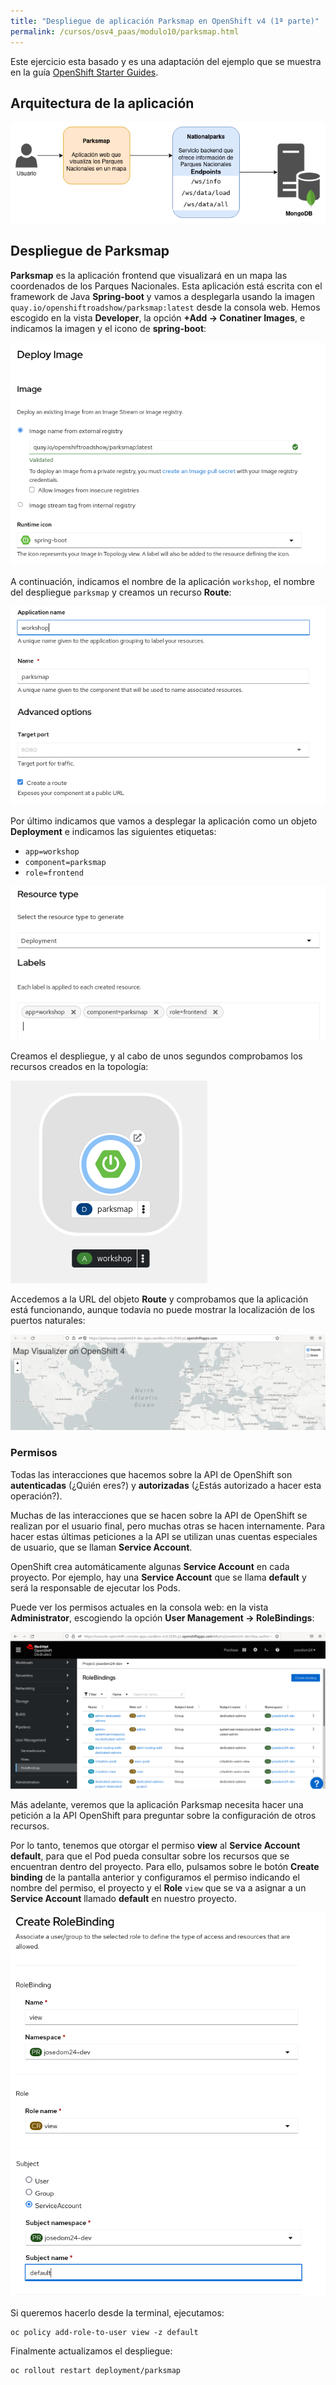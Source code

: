 ```yaml
---
title: "Despliegue de aplicación Parksmap en OpenShift v4 (1ª parte)"
permalink: /cursos/osv4_paas/modulo10/parksmap.html
---
```


Este ejercicio esta basado y es una adaptación del ejemplo que se muestra en la guía [OpenShift Starter Guides](https://redhat-scholars.github.io/openshift-starter-guides/rhs-openshift-starter-guides/4.9/index.html).

## Arquitectura de la aplicación

![parksmap](img/app-parksmap.png)

## Despliegue de Parksmap

**Parksmap** es la aplicación frontend que visualizará en un mapa las coordenados de los Parques Nacionales. Esta aplicación está escrita con el framework de Java **Spring-boot** y vamos a desplegarla usando la imagen `quay.io/openshiftroadshow/parksmap:latest` desde la consola web. Hemos escogido en la vista **Developer**, la opción **+Add -> Conatiner Images**, e indicamos la imagen y el icono de **spring-boot**:

![parksmap](img/parksmap1.png)

A continuación, indicamos el nombre de la aplicación `workshop`, el nombre del despliegue `parksmap` y creamos un recurso **Route**:

![parksmap](img/parksmap2.png)

Por último indicamos que vamos a desplegar la aplicación como un objeto **Deployment** e indicamos las siguientes etiquetas:

* `app=workshop`
* `component=parksmap`
* `role=frontend`

![parksmap](img/parksmap3.png)

Creamos el despliegue, y al cabo de unos segundos comprobamos los recursos creados en la topología:

![parksmap](img/parksmap4.png)

Accedemos a la URL del objeto **Route** y comprobamos que la aplicación está funcionando, aunque todavía no puede mostrar la localización de los puertos naturales:

![parksmap](img/parksmap5.png)

### Permisos

Todas las interacciones que hacemos sobre la API de OpenShift son **autenticadas** (¿Quién eres?) y **autorizadas** (¿Estás autorizado a hacer esta operación?).

Muchas de las interacciones que se hacen sobre la API de OpenShift se realizan por el usuario final, pero muchas otras se hacen internamente. Para hacer estas últimas peticiones a la API se utilizan unas cuentas especiales de usuario, que se llaman **Service Account**.

OpenShift crea automáticamente algunas **Service Account** en cada proyecto. Por ejemplo, hay una **Service Account** que se llama **default** y será la responsable de ejecutar los Pods.

Puede ver los permisos actuales en la consola web: en la vista **Administrator**, escogiendo la opción **User Management -> RoleBindings**:

![parksmap](img/parksmap6.png)

Más adelante, veremos que la aplicación Parksmap necesita hacer una petición a la API OpenShift para preguntar sobre la configuración de otros recursos.

Por lo tanto, tenemos que otorgar el permiso **view** al **Service Account default**, para que el Pod pueda consultar sobre los recursos que se encuentran dentro del proyecto. Para ello, pulsamos sobre le botón **Create binding** de la pantalla anterior y configuramos el permiso indicando el nombre del permiso, el proyecto y el **Role** `view` que se va a asignar a un **Service Account** llamado **default** en nuestro proyecto.

![parksmap](img/parksmap7.png)
![parksmap](img/parksmap8.png)

Si queremos hacerlo desde la terminal, ejecutamos:

    oc policy add-role-to-user view -z default

Finalmente actualizamos el despliegue:

    oc rollout restart deployment/parksmap